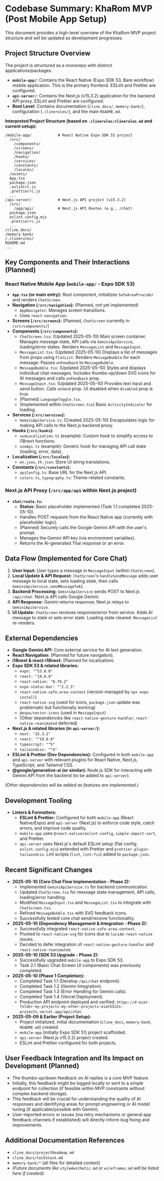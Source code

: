 # Codebase Summary: KhaRom MVP (Post Mobile App Setup)

This document provides a high-level overview of the KhaRom MVP project structure and will be updated as development progresses.

## Project Structure Overview
The project is structured as a monorepo with distinct applications/packages.
- **`mobile-app/`**: Contains the React Native (Expo SDK 53, Bare workflow) mobile application. This is the primary frontend. ESLint and Prettier are configured.
- **`api-server/`**: Contains the Next.js (v15.3.2) application for the backend API proxy. ESLint and Prettier are configured.
- **Root Level**: Contains documentation (`cline_docs/`, `memory-bank/`), configuration (`.clinerules/`), and the main `README.md`.

**Interpreted Project Structure (based on `.clinerules/clinerules.md` and current setup):**
```
/mobile-app/            # React Native Expo SDK 53 project
  /src/
    /components/
    /screens/
    /navigation/
    /hooks/
    /services/
    /constants/
    /locales/
  /assets/
  App.tsx
  package.json
  .eslintrc.js
  .prettierrc.js
  ...
/api-server/            # Next.js API project (v15.3.2)
  /src/
    /app/api/           # Next.js API Routes (e.g., /chat)
  package.json
  eslint.config.mjs
  .prettierrc.js
  ...
/cline_docs/
/memory-bank/
/.clinerules/
README.md
...
```

## Key Components and Their Interactions (Planned)

### React Native Mobile App (`mobile-app/` - Expo SDK 53)
-   **`App.tsx` (or main entry):** Root component, initializes `SafeAreaProvider` and renders `ChatScreen`.
-   **Navigation (`/src/navigation`):** (Planned, not yet implemented)
    -   `AppNavigator`: Manages screen transitions.
    -   Uses `react-navigation`.
-   **Screens (`/src/screens`):** (Planned, `ChatScreen` currently in `/src/components/`)
-   **Components (`/src/components`):**
    -   `ChatScreen.tsx`: (Updated 2025-05-10) Main screen container. Manages message state, API calls via `GeminiApiService`, loading/error states. Renders `MessageList` and `MessageInput`.
    -   `MessageList.tsx`: (Updated 2025-05-10) Displays a list of messages from props using `FlatList`. Renders `MessageBubble` for each message. Passes `onFeedback` to `MessageBubble`.
    -   `MessageBubble.tsx`: (Updated 2025-05-10) Styles and displays individual chat messages. Includes thumbs-up/down SVG icons for AI messages and calls `onFeedback` prop.
    -   `MessageInput.tsx`: (Updated 2025-05-10) Provides text input and send button. Calls `onSend` prop. UI disabled when `disabled` prop is true.
    -   (Planned) `LanguageToggle.tsx`.
    -   (Implemented within `ChatScreen.tsx`) Basic `ActivityIndicator` for loading.
-   **Services (`/src/services`):**
    -   `GeminiApiService.ts`: (Created 2025-05-10) Encapsulates logic for making API calls to the Next.js backend proxy.
-   **Hooks (`/src/hooks`):**
    -   `useLocalization.ts` (example): Custom hook to simplify access to i18next functions.
    -   `useApi.ts` (example): Generic hook for managing API call state (loading, error, data).
-   **Localization (`/src/locales`):**
    -   `en.json`, `th.json`: Store UI string translations.
-   **Constants (`/src/constants`):**
    -   `apiConfig.ts`: Base URL for the Next.js API.
    -   `colors.ts`, `typography.ts`: Theme-related constants.

### Next.js API Proxy (`/src/app/api` within Next.js project)
-   **`chat/route.ts`:**
    -   **Status:** Basic placeholder implemented (Task 1.1 completed 2025-05-10).
    -   Handles POST requests from the React Native app (currently with placeholder logic).
    -   (Planned) Securely calls the Google Gemini API with the user's prompt.
    -   Manages the Gemini API key (via environment variables).
    -   Returns the AI-generated Thai response or an error.

## Data Flow (Implemented for Core Chat)
1.  **User Input:** User types a message in `MessageInput` (within `ChatScreen`).
2.  **Local Update & API Request:** `ChatScreen`'s `handleSendMessage` adds user message to local state, sets loading state, then calls `GeminiApiService.sendMessageToAI`.
3.  **Backend Processing:** `GeminiApiService` sends POST to Next.js `/api/chat`. Next.js API calls Google Gemini.
4.  **API Response:** Gemini returns response; Next.js relays to `GeminiApiService`.
5.  **UI Update:** `ChatScreen` receives response/error from service. Adds AI message to state or sets error state. Loading state cleared. `MessageList` re-renders.

## External Dependencies
-   **Google Gemini API:** Core external service for AI text generation.
-   **React Navigation:** (Planned for future navigation).
-   **i18next & react-i18next:** (Planned for localization).
-   **Expo SDK 53 & related libraries:**
    -   `expo: "^53.0.0"`
    -   `react: "19.0.0"`
    -   `react-native: "0.79.2"`
    -   `expo-status-bar: "^2.2.3"`
    -   `react-native-safe-area-context` (version managed by `npx expo install`)
    -   `react-native-svg` (used for icons, `package.json` update was problematic but functionally working)
    -   `@expo/vector-icons` (used in `MessageInput`)
    -   (Other dependencies like `react-native-gesture-handler`, `react-native-reanimated` deferred)
-   **Next.js & related libraries (in `api-server/`):**
    -   `next: "15.3.2"`
    -   `react: "^19.0.0"`
    -   `typescript: "^5"`
    -   `tailwindcss: "^4"`
-   **ESLint & Prettier (Dev Dependencies):** Configured in both `mobile-app` and `api-server` with relevant plugins for React Native, Next.js, TypeScript, and Tailwind CSS.
-   **@google/generative-ai (or similar):** Node.js SDK for interacting with Gemini API from the backend (to be added to `api-server`).

*(Other dependencies will be added as features are implemented.)*

## Development Tooling
-   **Linters & Formatters:**
    -   **ESLint & Prettier:** Configured for both `mobile-app` (React Native/Expo) and `api-server` (Next.js) to enforce code style, catch errors, and improve code quality.
    -   `mobile-app` uses `@react-native/eslint-config`, `simple-import-sort`, and Prettier.
    -   `api-server` uses Next.js's default ESLint setup (flat config `eslint.config.mjs`) extended with Prettier and `prettier-plugin-tailwindcss`. Lint scripts (`lint`, `lint:fix`) added to `package.json`.

## Recent Significant Changes
-   **2025-05-10 (Core Chat Flow Implementation - Phase 2):**
    -   Implemented `GeminiApiService.ts` for backend communication.
    -   Updated `ChatScreen.tsx` for message state management, API calls, loading/error handling.
    -   Modified `MessageInput.tsx` and `MessageList.tsx` to integrate with `ChatScreen.tsx`.
    -   Refined `MessageBubble.tsx` with SVG feedback icons.
    -   Successfully tested core chat send/receive functionality.
-   **2025-05-10 (Dependency Management & Integration - Phase 2):**
    -   Successfully integrated `react-native-safe-area-context`.
    -   Pivoted to `react-native-svg` for icons due to `lucide-react-native` issues.
    -   Decided to defer integration of `react-native-gesture-handler` and `react-native-reanimated`.
-   **2025-05-10 (SDK 53 Upgrade - Phase 2):**
    -   Successfully upgraded `mobile-app` to Expo SDK 53.
    -   Task 2.1 (Basic Chat Screen UI components) was previously completed.
-   **2025-05-10 (Phase 1 Completion):**
    -   Completed Task 1.1 (Develop `/api/chat` endpoint).
    -   Completed Task 1.2 (Gemini Integration).
    -   Completed Task 1.3 (Error Handling for Gemini calls).
    -   Completed Task 1.4 (Vercel Deployment).
    -   Production API endpoint deployed and verified: `https://d-eiat-folder-my-projects-my-other-projects-eiat5522s-projects.vercel.app/api/chat`.
-   **2025-05-09 & Earlier (Project Setup):**
    -   Project initialized, initial documentation (`cline_docs`, `memory-bank`, `README.md`) created.
    -   `mobile-app` (initially Expo SDK 51) project scaffolded.
    -   `api-server` (Next.js v15.3.2) project created.
    -   ESLint and Prettier configured for both projects.

## User Feedback Integration and Its Impact on Development (Planned)
-   The thumbs-up/down feedback on AI replies is a core MVP feature.
-   Initially, this feedback might be logged locally or sent to a simple endpoint for collection (if feasible within MVP constraints without complex backend storage).
-   This feedback will be crucial for understanding the quality of AI responses and identifying areas for prompt engineering or AI model tuning (if applicable/possible with Gemini).
-   User-reported errors or issues (via retry mechanisms or general app feedback channels if established) will directly inform bug fixing and improvements.

## Additional Documentation References
-   `cline_docs/projectRoadmap.md`
-   `cline_docs/techStack.md`
-   `memory-bank/*` (all files for detailed context)
-   *(Future documents like `styleAesthetic.md` or `wireframes.md` will be listed here if created).*
